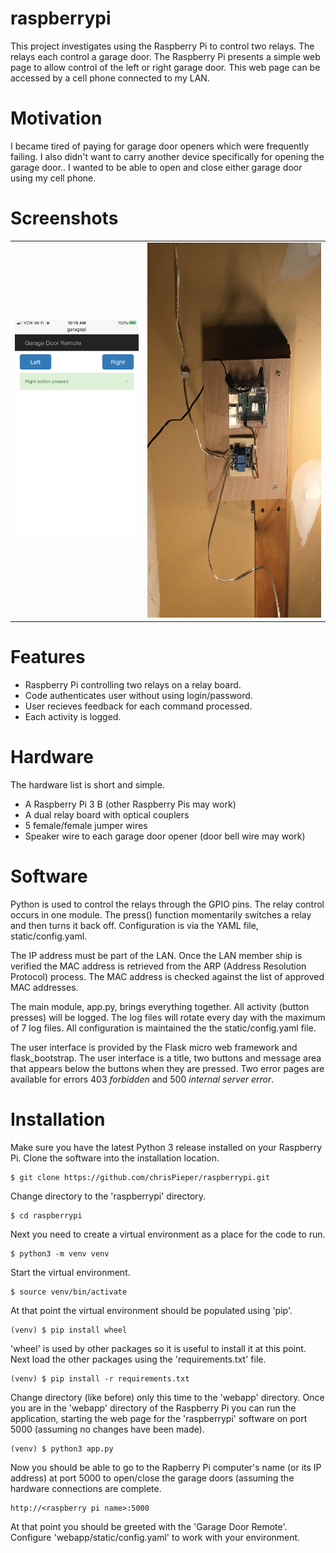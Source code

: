 # raspberrypi
This project investigates using the Raspberry Pi to control two relays. The relays each control a garage door. The Raspberry Pi presents a simple web page to allow control of the left or right garage door. This web page can be accessed by a cell phone connected to my LAN.

# Motivation
I became tired of paying for garage door openers which were frequently failing. I also didn't want to carry another device specifically for opening the garage door.. I wanted to be able to open and close either garage door using my cell phone.

# Screenshots
<table>
  <tr>
    <td><img src="webapp/static/snapshot.png" alt="A snapshot of the cell phone display." width="320"></td>
    <td><img src="webapp/static/Hardware.JPG" alt="A picture of the installed hardware." height="600"></td>
  </tr>
</table>

# Features
* Raspberry Pi controlling two relays on a relay board.
* Code authenticates user without using login/password.
* User recieves feedback for each command processed.
* Each activity is logged.

# Hardware
The hardware list is short and simple.
* A Raspberry Pi 3 B (other Raspberry Pis may work)
* A dual relay board with optical couplers
* 5 female/female jumper wires
* Speaker wire to each garage door opener (door bell wire may work)

# Software
Python is used to control the relays through the GPIO pins. The relay control occurs in one module. The press() function momentarily switches a relay and then turns it back off. Configuration is via the YAML file, static/config.yaml.

The IP address must be part of the LAN. Once the LAN member ship is verified the MAC address is retrieved from the ARP (Address Resolution Protocol) process. The MAC address is checked against the list of approved MAC addresses.

The main module, app.py, brings everything together. All activity (button presses) will be logged. The log files will rotate every day with the maximum of 7 log files. All configuration is maintained the the static/config.yaml file.

The user interface is provided by the Flask micro web framework and flask_bootstrap. The user interface is a title, two buttons and message area that appears below the buttons when they are pressed. Two error pages are available for errors 403 _forbidden_ and 500 _internal server error_.

# Installation
Make sure you have the latest Python 3 release installed on your Raspberry Pi. Clone the software into the installation location.
```
$ git clone https://github.com/chrisPieper/raspberrypi.git
```
Change directory to the 'raspberrypi' directory. 
```
$ cd raspberrypi
```
Next you need to create a virtual environment as a place for the code to run.
```
$ python3 -m venv venv
```
Start the virtual environment.
```
$ source venv/bin/activate
```
At that point the virtual environment should be populated using 'pip'.
```
(venv) $ pip install wheel
```
'wheel' is used by other packages so it is useful to install it at this point. Next load the other packages using the 'requirements.txt' file.
```
(venv) $ pip install -r requirements.txt
```
Change directory (like before) only this time to the 'webapp' directory. Once you are in the 'webapp' directory of the Raspberry Pi you can run the application, starting the web page for the 'raspberrypi' software on port 5000 (assuming no changes have been made).
```
(venv) $ python3 app.py
```
Now you should be able to go to the Rapberry Pi computer's name (or its IP address) at port 5000 to open/close the garage doors (assuming the hardware connections are complete.
```
http://<raspberry pi name>:5000
```
At that point you should be greeted with the 'Garage Door Remote'. Configure 'webapp/static/config.yaml' to work with your environment.
